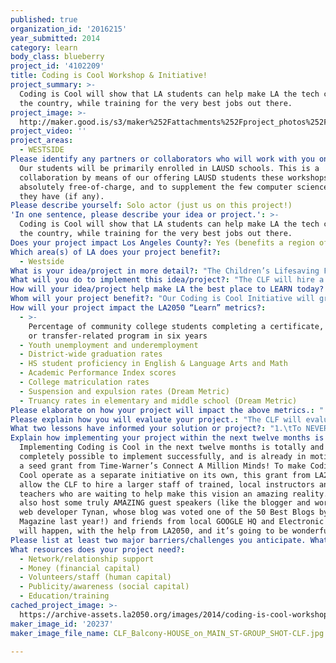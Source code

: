 ```yaml
---
published: true
organization_id: '2016215'
year_submitted: 2014
category: learn
body_class: blueberry
project_id: '4102209'
title: Coding is Cool Workshop & Initiative!
project_summary: >-
  Coding is Cool will show that LA students can help make LA the tech capital of
  the country, while training for the very best jobs out there.
project_image: >-
  http://maker.good.is/s3/maker%252Fattachments%252Fproject_photos%252Fimages%252F20237%252Fdisplay%252FCLF_Balcony-HOUSE_on_MAIN_ST-GROUP_SHOT-CLF.jpg=c570x385
project_video: ''
project_areas:
  - WESTSIDE
Please identify any partners or collaborators who will work with you on this project.: >-
  Our students will be primarily enrolled in LAUSD schools. This is a
  collaboration by means of our offering LAUSD students these workshops
  absolutely free-of-charge, and to supplement the few computer science classes
  they have (if any).
Please describe yourself: Solo actor (just us on this project!)
'In one sentence, please describe your idea or project.': >-
  Coding is Cool will show that LA students can help make LA the tech capital of
  the country, while training for the very best jobs out there.
Does your project impact Los Angeles County?: Yes (benefits a region of LA County)
Which area(s) of LA does your project benefit?:
  - Westside
What is your idea/project in more detail?: "The Children’s Lifesaving Foundation (CLF) wants to take our Care through College Program Students to the next level with our newly created Coding is Cool Workshops and Initiative – to make computer science and programming cool, fun, highly teachable and accessible!  These workshops will further help to transform our at-risk students’ lives,  and help to position LA as the Tech Capital of the West Coast! \r\n\r\nCoding is Cool will teach the CLF’s very low-income, at-risk students enrolled in our Care through College Program in LA all about computer programming in a fun and highly engaging way. We will show them how to code and program, and show them how to create their very own computer app-a supreme academic edge. It's going to be AMAZING!"
What will you do to implement this idea/project?: "The CLF will hire a staff of the very best computer science instructors who know how to engage and help stimulate the creativity of our middle-to-high-school age population of “low-income, at-risk” students- and inspire them to learn not only coding and programming basics and more- but how to create their very own apps in the process!  We want to enlighten our students to the fact that computer science is THE industry of the future- and that THEY- regardless of \r\nsocio-economic background, can help make LA into the next Silicone Valley!\r\nThe CLF will  also hire additional STEM-focused tutors, in order to further aid with the increasing interest and application in all levels of their math and science subjects, and to further inspire them to get excited about learning more about Math, Technology, Science, and make certain their GPA stays at not only an acceptable place- but at a highly competitive one.We are also calling this an “Initiative” because we also want to help remove the stigma of both intimidation and exclusion from learning about computer science- (It is NOT as hard as one thinks in today’s plugged-in world!) and that learning about it and how to do it IS cool, not geeky or difficult. Don’t bully something you know nothing about, and this is something we want to get across- just give this a chance, and see what happens!\r\n\r\n\r\n\r\n\r\n\r\n"
How will your idea/project help make LA the best place to LEARN today? In 2050?: "Today, our Coding is Cool initiative will help make LA into the best place to learn because our Care through College students will be studying for the career of the future- the field of Computer Science. This initiative will not only make them MORE competitive and viable in the job market when they graduate college, but will help make LA the place where tech companies will want to expand and grow and find the best, most innovative programmers in the country. (Because here in LA, they start learning to code and to program as children and young teens!)\r\n\r\nBy 2050, the CLF sees LA as the second Silicone Valley, and having students coming from lower-income backgrounds being able to attain AMAZING jobs, right out of school (and earn up to three times the average salary!)  This would be a highly tremendous boost to the community on ALL levels- and we are EXCITED to see it become a reality!\r\n\r\nCoding is Cool Goals are Three-Fold: \r\n1. To allow the students on our Care through College Program (who are middle school to high school age, at-risk and primarily Latino youth in LA) access to actual Coding and Computer Programming Workshops- so that they may learn the fundamentals of computer science, coding and programming and building apps-culminating in creating their very own app at the end of the first year’s  CIC workshop.\r\n\r\n2. The CLF will hire a staff of awesome STEM tutors to instruct our students specifically in Science and Math- to demonstrate just how  fascinating these subjects truly are, to insure graduation rates and good college entry prospects, and- to further inspire and augment their interest in our new CIC workshops.\r\n\r\n3. The CLF will endeavor to inspire our students to think of a career completely outside of what they may ever have imagined- one in the fields of computer science and technology-and provide these future LA residents and taxpayers with the very means to have an impactful, meaningful, fulfilling and prosperous career.\r\n\r\nWe will also be connecting and hiring the best instructors to connect with our students, and give a fresh group of instructors the opportunity to impact an entire generation of young  Angelenos!"
Whom will your project benefit?: "Our Coding is Cool Initiative will greatly benefit the primarily Latino, “at-risk,” and very, very low-income youth we serve in the Mar Vista, Palms, Venice and Culver City areas of Los Angeles. They all reside in LA county. The Census Bureau identifies them as  very, very low-income. These students are enrolled in LAUSD schools, and are a part of our larger Care through College Educational Program. A majority of these students are also a part of the CLF’s Vita Network, which allow their families to achieve more,  and to experience a far better quality of life in Los Angeles through our three Program Platforms. \r\n\r\nThis population is so in need of Coding is Cool for some very specific reasons:\r\n\r\n-In 2012, according to CollegeBoard.com. LESS THAN 3,000 Hispanic and African-American Students took the high school AP Computer Science Exam. This is a STAGGERING, and staggeringly SAD, fact. \r\n\r\nAccording to Forbes, Computer Science is the high-paid college degree. And according to NSF.gov. less than 2.4% of college students graduate with a degree in it! 9 out of 10 K-12 schools don’t even offer computer-programming classes, according to Code.org. \r\n\r\nAnd then there’s this, from Time.com’s own Keith Wagstaff: “If technology is the future, however, we are doing a woeful job of preparing our kids for it. Computer science is the only one of the STEM (science, technology, engineering and mathematics) fields that has actually seen a decrease in student participation over the last 20 years, from 25% of high school students to only 19%, according to a study by the National Center for Education Statistics. Take a look at the curriculum of many classes labeled “computer science” today, and you’ll find not much has changed from the days of dial-up modems. Most cover the basics: Learning how to type and use Microsoft Word and PowerPoint. “ (itals ours) Not encouraging!\r\n\r\nBut Coding is Cool can help change all of this, and change the entire trajectory of an at-risk child's young life and future career.\r\n\r\n\r\n"
How will your project impact the LA2050 “Learn” metrics?:
  - >-
    Percentage of community college students completing a certificate, degree,
    or transfer-related program in six years
  - Youth unemployment and underemployment
  - District-wide graduation rates
  - HS student proficiency in English & Language Arts and Math
  - Academic Performance Index scores
  - College matriculation rates
  - Suspension and expulsion rates (Dream Metric)
  - Truancy rates in elementary and middle school (Dream Metric)
Please elaborate on how your project will impact the above metrics.: " -Percentage of community college students completing a certificate, degree, or transfer-related program in six years AND  College matriculation rates: \r\nThis is already the primary goal of the CLF’s Care through College Program, under which Coding is Cool will be operating. We are certain that CIC will only further, positively impact and greatly increase our students’ college graduation rates. ALL of our students in our Care trough College Program who have graduated high school are currently attending college (usually starting with SMC.) Coding is Cool will maximize these metrics.\r\n -Youth unemployment and underemployment: Computer Science and programming, being able to build and create a killer app or computer game- this is the future career for young adults, and will impact any job or career in a positive way. (And did you know that skilled high school coders and computer engineer interns have earned over $5,000 per month?) Coding is Cool will not help them get “a” job, but get “the” job of the future in LA, if they want it. CIC will  offer them an unparalled and very competitive edge. \r\n-District-wide graduation rates: Coding is Cool will exponentially amp up our students’ creativity, curiosity and very specific skills in both math and science, simply by breaking down both the stigma and intimidation factors typically engendered by both of  these subjects. This in itself will greatly help raise high school grad levels in our districts-by allowing students to overcome their fears of succeeding in these subjects. (No more “I’m bad at math!” and “Science is so lame!” Nope!) Test scores will be higher, grades will greatly improve, and intellectual confidence will soar-these students will want to graduate and move forward.\r\n -HS student proficiency in English & Language Arts and Math \r\n AND Academic Performance Index scores: Ditto the above, with the additional bonus of adding intellectual confidence in ALL subjects by mastering computer programming. I mean, how many sixth-graders can build their own app? (The President can’t! even do that!)  The intellectual transformation will be so exciting to observe, and we cannot WAIT to experience and see it happening. Scores will be higher when learning about “difficult” subjects gets easier, updated, better.\r\n  -Suspension and expulsion rates  AND  \r\n Truancy rates in elementary and middle school :  CIC will add the confidence and desire of mastering advanced subjects-school where they'll EXCEL, NOT want to ditch out on!"
Please explain how you will evaluate your project.: "The CLF will evaluate this project both internally and externally. \r\nInternally, our staff will sit-in on all Coding is Cool Workshops, and survey the students monthly re: overall participation and specific engagement levels. We will also be rating their specific skill levels with monthly exams, which will be built into the workshop curriculum. \r\nExternally, we will have the instructors score the students’ progress (for our purposes only- we want to keep the classes non-competitive and free of external stressors), as well as the usability of the apps they create themselves. We will also have the instructors submit monthly evaluations of each student, so we may see their progress, and also help guide the instructors on who to focus on, in a more one-on-one way. We will have a monthly meeting with all of our new instructors, in order to pinpoint which students need more specific help and/or motivation to learn and move forward within the CIC workshop.\r\nAs this is a new project, the evaluation process will be absolutely crucial for us to make certain that is Coding is Cool is progressing as the CLF has envisioned it. We need that the project be feasible and valuable for our students to continue forward with-that they’re both learning intensely and enjoying it thoroughly- simultaneously.\r\n"
What two lessons have informed your solution or project?: "1.\tTo NEVER  limit the opportunities, options and chances for this primarily Latino, at-risk and very low-income population of students. They deserve the VERY best, they can learn with the best, and they can BE the best. Our success stories are astounding- not because of us, but because of what our students are capable of dreaming of and going for in life.  Their confidence informs us, constantly, and we want to make sure they are prepared and know they can follow their dreams. We want our students to have as many extra advantages in life as possible, despite what their circumstances may be conveying.  CIC is one such incredible opportunity, and one that is not even offered in most local, private schools.\r\n2.\tWe have to be forward thinking for them, and computer science, not only as a career choice, but also as a practical application in any real-life situation (career-wise or life-wise!) gives one an edge that simply will never be diminished. We have learned that it is CRUCIAL for us to seek out as many as these innovative options as possible for our students- especially those that students in different districts or private schools may take for granted-to give them the academic edge that they need to progress through a college degree, and beyond.\r\n"
Explain how implementing your project within the next twelve months is an achievable goal.: >-
  Implementing Coding is Cool in the next twelve months is totally and
  completely possible to implement successfully, and is already in motion, with
  a seed grant from Time-Warner’s Connect A Million Minds! To make Coding is
  Cool operate as a separate initiative on its own, this grant from LA2050 will
  allow the CLF to hire a larger staff of trained, local instructors and
  teachers who are waiting to help make this vision an amazing reality. We will
  also host some truly AMAZING guest speakers (like the blogger and world-class
  web developer Tynan, whose blog was voted one of the 50 Best Blogs by TIME
  Magazine last year!) and friends from local GOOGLE HQ and Electronic Arts. It
  will happen, with the help from LA2050, and it’s going to be wonderful. 
Please list at least two major barriers/challenges you anticipate. What is your strategy for ensuring a successful implementation?: "1.\tChallenge #1: Keeping our students fully engaged in our Coding is Cool Workshop: This challenge is very similar to  any other in K-12 education, of course. But, we feel that there is enough initial interest and enthusiasm from our instructors and staff, and since our students are so “plugged in” to begin with, it will hopefully override any initial resistance, and their curiosity will take over! However, we do plan to battle this, if it arises, with a Monthly Incentive Program.\r\n\r\n2.\tChallenge #2: Keeping the Workload  “Enough” (but not too much)\r\nThe CLF definitely wants the students to absorb absolutely everything they can from these Coding is Cool Workshops- but we want to be very careful that all regular and mandatory LAUSD class and homework is their primary priority, and any extra “homework” from Coding is Cool” can be done within the CIC Workshop itself. We don’t want to make these classes a burden; we want them to be fun and enlivening. Hopefully, with their new iPads, they will be able and willing to practice and work on coding and programming at home, when through with their regular homework, in their spare time. \r\n\r\nThat is the overall, main challenge for us within the context of this new workshop: To make certain our instructors are committed to be as both engaging and compassionate as teachers, as possible. \r\n\r\n\r\n\r\n"
What resources does your project need?:
  - Network/relationship support
  - Money (financial capital)
  - Volunteers/staff (human capital)
  - Publicity/awareness (social capital)
  - Education/training
cached_project_image: >-
  https://archive-assets.la2050.org/images/2014/coding-is-cool-workshop-initiative/maker.good.is/s3/maker%252Fattachments%252Fproject_photos%252Fimages%252F20237%252Fdisplay%252FCLF_Balcony-HOUSE_on_MAIN_ST-GROUP_SHOT-CLF.jpg=c570x385.jpg
maker_image_id: '20237'
maker_image_file_name: CLF_Balcony-HOUSE_on_MAIN_ST-GROUP_SHOT-CLF.jpg

---
```


